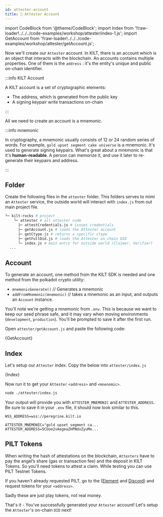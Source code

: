 ```yaml
---
id: attester-account
title: 👤 Attester Account
---
```


import CodeBlock from '@theme/CodeBlock';
import Index from '!!raw-loader!../../../code-examples/workshop/attester/index-1.js';
import GetAccount from '!!raw-loader!../../../code-examples/workshop/attester/getAccount.js';

Now we'll create our `Attester` account. In KILT, there is an account 
which is an object that interacts with the blockchain. An accounts contains 
multiple properties. One of them is the `address` : it's the entity's unique and public on-chain identifier.

:::info KILT Account

A KILT account is a set of cryptographic elements:

- The address, which is generated from the public key
- A signing keypair write transactions on-chain

:::

All we need to create an account is a mnemonic.

:::info mnemonic

In cryptography, a mnemonic usually consists of 12 or 24 random series of words.
For example, `gold upset segment cake universe` is a mnemonic.
It's used to generate signing keypairs.
What's great about a mnemonic is that it's **human-readable**.
A person can memorize it, and use it later to re-generate their keypairs and address.

:::

## Folder

Create the following files in the `attester` folder. 
This folders serves to mimi an `Attester` service, the
outside world will interact with `index.js` from out main project file.

```bash
└─ kilt-rocks # project
    └─ attester # all attester code 
      ├─ attestCredentials.js # issues credentials
      ├─ getAccount.js # loads the Attester account
      ├─ getCtype.js # returns a specific ctype
      ├─ getFullDid.js # loads the Attester on chain DID
      └─ index.js # main entry for outside world (Claimer, Verifier)
  ...
```

## Account

To generate an account, one method from the KILT SDK is needed and one method from the polkadot crypto utility:

- `mnemonicGenerate()` // Generates a mnemonic
- `addFromMnemonic(mnemonic)` // takes a mnemonic as an input, and outputs an `Account` instance.

You'll note we're getting a mnemonic from `.env`. This is because we want to keep our seed phrase safe,
and it may vary when moving environments (`development`, `production`). You'll be prompted to save it after the first run.

Open `attester/getAccount.js` and paste the following code:

<CodeBlock className="language-js" title="attester/getAccount.js">
  {GetAccount}
</CodeBlock>

## Index

Let's setup our `Attester` index. Copy the below into `attester/index.js`

<CodeBlock className="language-js" title="attester/index.js">
  {Index}
</CodeBlock>

Now run it to get your `Attester` `<address>` and `<mnenomic>`. 
```bash
node ./attester/index.js
```

Your output will provide you with `ATTESTER_MNEMONIC` and `ATTESTER_ADDRESS`. Be sure to save it in your `.env` 
file, it should now look similar to this.

```env title=".env"
WSS_ADDRESS=wss://peregrine.kilt.io

ATTESTER_MNEMONIC="gold upset segment ca... 
ATTESTER_ADDRESS=5CUoo2vAegeaZHPNdxZyuMe...
```

## PILT Tokens

When writing the hash of attestations on the blockchain, `Attesters` have to pay the angel’s
share (gas or transaction fee) and the deposit in KILT Tokens. So you'll need tokens to attest a claim.
While testing you can use PILT Testnet Tokens.

If you haven't already requested PILT, go to the ([Element](https://matrix.to/#/%23kilt-general:matrix.org) and [Discord](https://discord.gg/5VZnPdTZMy)) and request tokens for your `<address>`.

[faucet]: https://faucet.kilt.io/

Sadly these are just play tokens, not real money.

That's it - You've successfully generated your `Attester` account! Let's setup the `Attester`'s on-chain `DID` next!
